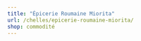 ```yaml
---
title: "Épicerie Roumaine Miorita"
url: /chelles/epicerie-roumaine-miorita/
shop: commodité
---
```


